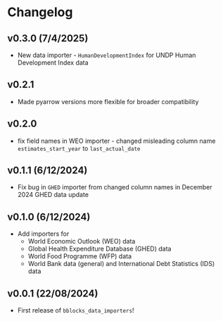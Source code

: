# Changelog

## v0.3.0 (7/4/2025)
- New data importer - `HumanDevelopmentIndex` for UNDP Human Development Index data

## v0.2.1
- Made pyarrow versions more flexible for broader compatibility

## v0.2.0
- fix field names in WEO importer - changed misleading column name `estimates_start_year` to `last_actual_date`

## v0.1.1 (6/12/2024)
- Fix bug in `GHED` importer from changed column names in December 2024 GHED data update

## v0.1.0 (6/12/2024)
- Add importers for
  - World Economic Outlook (WEO) data
  - Global Health Expenditure Database (GHED) data
  - World Food Programme (WFP) data
  - World Bank data (general) and International Debt Statistics (IDS) data

## v0.0.1 (22/08/2024)

- First release of `bblocks_data_importers`!